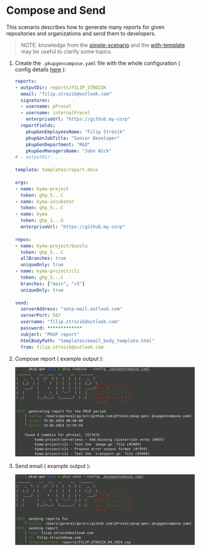 # Compose and Send

This scenario describes how to generate many reports for given repositories and organizations and send them to developers.

> NOTE: knowledge from the [simple-scenario](../simple-flow/README.md) and the [with-template](../with-template/README.md) may be useful to clarify some topics.

1. Create the `.pkupgencompose.yaml` file with the whole configuration ( config details [here](../../pkg/config/config.go) ):

    ```yaml
    reports:
    - outputDir: reports/FILIP_STROZIK
      email: "filip.strozik@outlook.com"
      signatures:
      - username: pPrecel
      - username: internalPrecel
        enterpriseUrl: "https://github.my-corp"
      reportFields:
        pkupGenEmployeesName: "Filip Strózik"
        pkupGenJobTitle: "Senior Developer"
        pkupGenDepartment: "R&D"
        pkupGenManagersName: "John Wick"
    # - outputDir: ...
    
    template: templates/report.docx

    orgs:
    - name: kyma-project
      token: ghp_5...C
    - name: kyma-incubator
      token: ghp_5...C
    - name: kyma
      token: ghp_1...G
      enterpriseUrl: "https://github.my-corp"
    
    repos:
    - name: kyma-project/busola
      token: ghp_5...C
      allBranches: true
      uniqueOnly: true
    - name: kyma-project/cli
      token: ghp_5...C
      branches: ["main", "v3"]
      uniqueOnly: true
    
    send:
      serverAddress: "smtp-mail.outlook.com"
      serverPort: 587
      username: "filip.strozik@outlook.com"
      password: *************
      subject: "PKUP report"
      htmlBodyPath: "templates/email_body_template.html"
      from: filip.strozik@outlook.com
    ```

2. Compose report ( example output ):

    ![1](../../assets/screenshot-compose-and-send-1.png)

3. Send email ( example output ):

    ![2](../../assets/screenshot-compose-and-send-2.png)

